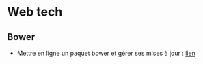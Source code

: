 # Web tech

## Bower

- Mettre en ligne un paquet bower et gérer ses mises à jour : [lien](http://bob.yexley.net/creating-and-maintaining-your-own-bower-package/)